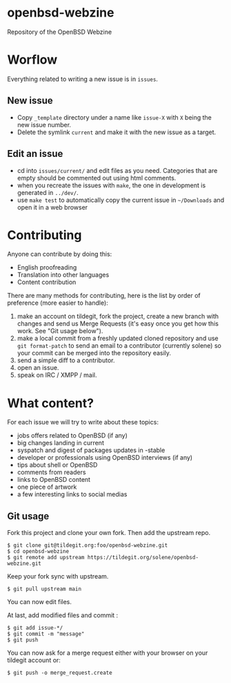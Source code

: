 # openbsd-webzine

Repository of the OpenBSD Webzine

# Worflow

Everything related to writing a new issue is in `issues`.

## New issue

- Copy `_template` directory under a name like `issue-X` with `X` being the new issue number.
- Delete the symlink `current` and make it with the new issue as a target.

## Edit an issue

- cd into `issues/current/` and edit files as you need.  Categories that are empty should be commented out using html comments.
- when you recreate the issues with `make`, the one in development is generated in `../dev/`.
- use `make test` to automatically copy the current issue in `~/Downloads` and open it in a web browser

# Contributing

Anyone can contribute by doing this:

- English proofreading
- Translation into other languages
- Content contribution

There are many methods for contributing, here is the list by order of preference (more easier to handle):

1. make an account on tildegit, fork the project, create a new branch with changes and send us Merge Requests (it's easy once you get how this work. See "Git usage below").
2. make a local commit from a freshly updated cloned repository and use `git format-patch` to send an email to a contributor (currently solene) so your commit can be merged into the repository easily.
3. send a simple diff to a contributor.
4. open an issue.
5. speak on IRC / XMPP / mail.

# What content?

For each issue we will try to write about these topics:

- jobs offers related to OpenBSD (if any)
- big changes landing in current
- syspatch and digest of packages updates in -stable
- developer or professionals using OpenBSD interviews (if any)
- tips about shell or OpenBSD
- comments from readers
- links to OpenBSD content
- one piece of artwork
- a few interesting links to social medias

## Git usage

Fork this project and clone your own fork.
Then add the upstream repo.

```
$ git clone git@tildegit.org:foo/openbsd-webzine.git
$ cd openbsd-webzine
$ git remote add upstream https://tildegit.org/solene/openbsd-webzine.git
```

Keep your fork sync with upstream.

```
$ git pull upstream main
```

You can now edit files.

At last, add modified files and commit : 

```
$ git add issue-*/
$ git commit -m "message"
$ git push
```

You can now ask for a merge request either with your browser on your tildegit account or:

```
$ git push -o merge_request.create
```
